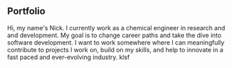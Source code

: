 ## Portfolio

Hi, my name's Nick. I currently work as a chemical engineer in
research and and development. My goal is to change career paths and
take the dive into software development. I want to work somewhere
where I can meaningfully contribute to projects I work on, build on my
skills, and help to innovate in a fast paced and ever-evolving
industry.
klsf
